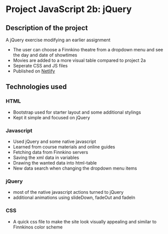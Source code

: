 # Project JavaScript 2b: jQuery

## Description of the project
A jQuery exercise modifying an earlier assignment
- The user can choose a Finnkino theatre from a dropdown menu and see the day and date of showtimes
- Movies are added to a more visual table compared to project 2a
- Seperate CSS and JS files
- Published on [Netlify](https://unrivaled-quokka-0a87c0.netlify.app/)

## Technologies used

### HTML
- Bootstrap used for starter layout and some additional stylings
- Kept it simple and focused on jQuery

### Javascript
- Used jQuery and some native javascript
- Learned from course materials and online guides
- Fetching data from Finnkino servers
- Saving the xml data in variables
- Drawing the wanted data into html-table
- New data search when changing the dropdown menu items

### jQuery
- most of the native javascript actions turned to jQuery
- additional animations using slideDown, fadeOut and fadeIn

### CSS
- A quick css file to make the site look visually appealing and similar to Finnkinos color scheme

